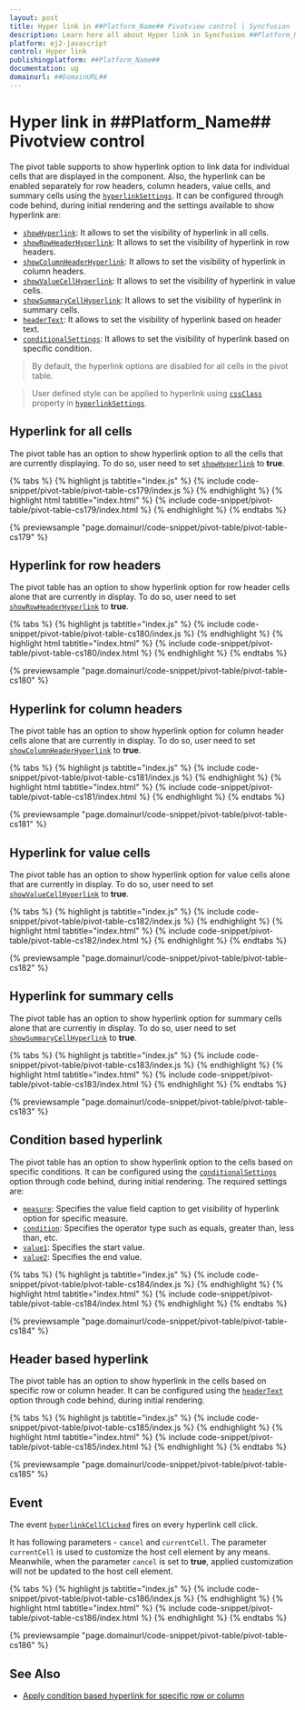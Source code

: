 ```yaml
---
layout: post
title: Hyper link in ##Platform_Name## Pivotview control | Syncfusion
description: Learn here all about Hyper link in Syncfusion ##Platform_Name## Pivotview control of Syncfusion Essential JS 2 and more.
platform: ej2-javascript
control: Hyper link 
publishingplatform: ##Platform_Name##
documentation: ug
domainurl: ##DomainURL##
---
```


# Hyper link in ##Platform_Name## Pivotview control

The pivot table supports to show hyperlink option to link data for individual cells that are displayed in the component. Also, the hyperlink can be enabled separately for row headers, column headers, value cells, and summary cells using the [`hyperlinkSettings`](https://ej2.syncfusion.com/javascript/documentation/api/pivotview/hyperlinkSettings/). It can be configured through code behind, during initial rendering and the settings available to show hyperlink are:

* [`showHyperlink`](https://ej2.syncfusion.com/javascript/documentation/api/pivotview/hyperlinkSettings/#showhyperlink): It allows to set the visibility of hyperlink in all cells.
* [`showRowHeaderHyperlink`](https://ej2.syncfusion.com/javascript/documentation/api/pivotview/hyperlinkSettings/#showrowheaderhyperlink): It allows to set the visibility of hyperlink in row headers.
* [`showColumnHeaderHyperlink`](https://ej2.syncfusion.com/javascript/documentation/api/pivotview/hyperlinkSettings/#showcolumnheaderhyperlink): It allows to set the visibility of hyperlink in column headers.
* [`showValueCellHyperlink`](https://ej2.syncfusion.com/javascript/documentation/api/pivotview/hyperlinkSettings/#showvaluecellhyperlink): It allows to set the visibility of hyperlink in value cells.
* [`showSummaryCellHyperlink`](https://ej2.syncfusion.com/javascript/documentation/api/pivotview/hyperlinkSettings/#showsummarycellhyperlink): It allows to set the visibility of hyperlink in summary cells.
* [`headerText`](https://ej2.syncfusion.com/javascript/documentation/api/pivotview/hyperlinkSettings/#headertext): It allows to set the visibility of hyperlink based on header text.
* [`conditionalSettings`](https://ej2.syncfusion.com/javascript/documentation/api/pivotview/hyperlinkSettings/#conditionalsettings): It allows to set the visibility of hyperlink based on specific condition.

<!-- markdownlint-disable MD028 -->
> By default, the hyperlink options are disabled for all cells in the pivot table.

> User defined style can be applied to hyperlink using [`cssClass`](https://ej2.syncfusion.com/javascript/documentation/api/pivotview/hyperlinkSettings/#cssclass) property in [`hyperlinkSettings`](https://ej2.syncfusion.com/javascript/documentation/api/pivotview/hyperlinkSettings/).

## Hyperlink for all cells

The pivot table has an option to show hyperlink option to all the cells that are currently displaying. To do so, user need to set [`showHyperlink`](https://ej2.syncfusion.com/javascript/documentation/api/pivotview/hyperlinkSettings/#showhyperlink) to **true**.

{% tabs %}
{% highlight js tabtitle="index.js" %}
{% include code-snippet/pivot-table/pivot-table-cs179/index.js %}
{% endhighlight %}
{% highlight html tabtitle="index.html" %}
{% include code-snippet/pivot-table/pivot-table-cs179/index.html %}
{% endhighlight %}
{% endtabs %}
        
{% previewsample "page.domainurl/code-snippet/pivot-table/pivot-table-cs179" %}

## Hyperlink for row headers

The pivot table has an option to show hyperlink option for row header cells alone that are currently in display. To do so, user need to set [`showRowHeaderHyperlink`](https://ej2.syncfusion.com/javascript/documentation/api/pivotview/hyperlinkSettings/#showrowheaderhyperlink) to **true**.

{% tabs %}
{% highlight js tabtitle="index.js" %}
{% include code-snippet/pivot-table/pivot-table-cs180/index.js %}
{% endhighlight %}
{% highlight html tabtitle="index.html" %}
{% include code-snippet/pivot-table/pivot-table-cs180/index.html %}
{% endhighlight %}
{% endtabs %}
        
{% previewsample "page.domainurl/code-snippet/pivot-table/pivot-table-cs180" %}

## Hyperlink for column headers

The pivot table has an option to show hyperlink option for column header cells alone that are currently in display. To do so, user need to set [`showColumnHeaderHyperlink`](https://ej2.syncfusion.com/javascript/documentation/api/pivotview/hyperlinkSettings/#showcolumnheaderhyperlink) to **true**.

{% tabs %}
{% highlight js tabtitle="index.js" %}
{% include code-snippet/pivot-table/pivot-table-cs181/index.js %}
{% endhighlight %}
{% highlight html tabtitle="index.html" %}
{% include code-snippet/pivot-table/pivot-table-cs181/index.html %}
{% endhighlight %}
{% endtabs %}
        
{% previewsample "page.domainurl/code-snippet/pivot-table/pivot-table-cs181" %}

## Hyperlink for value cells

The pivot table has an option to show hyperlink option for value cells alone that are currently in display. To do so, user need to set [`showValueCellHyperlink`](https://ej2.syncfusion.com/javascript/documentation/api/pivotview/hyperlinkSettings/#showvaluecellhyperlink) to **true**.

{% tabs %}
{% highlight js tabtitle="index.js" %}
{% include code-snippet/pivot-table/pivot-table-cs182/index.js %}
{% endhighlight %}
{% highlight html tabtitle="index.html" %}
{% include code-snippet/pivot-table/pivot-table-cs182/index.html %}
{% endhighlight %}
{% endtabs %}
        
{% previewsample "page.domainurl/code-snippet/pivot-table/pivot-table-cs182" %}

## Hyperlink for summary cells

The pivot table has an option to show hyperlink option for summary cells alone that are currently in display. To do so, user need to set [`showSummaryCellHyperlink`](https://ej2.syncfusion.com/javascript/documentation/api/pivotview/hyperlinkSettings/#showsummarycellhyperlink) to **true**.

{% tabs %}
{% highlight js tabtitle="index.js" %}
{% include code-snippet/pivot-table/pivot-table-cs183/index.js %}
{% endhighlight %}
{% highlight html tabtitle="index.html" %}
{% include code-snippet/pivot-table/pivot-table-cs183/index.html %}
{% endhighlight %}
{% endtabs %}
        
{% previewsample "page.domainurl/code-snippet/pivot-table/pivot-table-cs183" %}

## Condition based hyperlink

The pivot table has an option to show hyperlink option to the cells based on specific conditions. It can be configured using the [`conditionalSettings`](https://ej2.syncfusion.com/javascript/documentation/api/pivotview/hyperlinkSettings/#conditionalsettings) option through code behind, during initial rendering. The required settings are:

* [`measure`](https://ej2.syncfusion.com/javascript/documentation/api/pivotview/conditionalSettings/#measure): Specifies the value field caption to get visibility of hyperlink option for specific measure.
* [`condition`](https://ej2.syncfusion.com/javascript/documentation/api/pivotview/conditionalSettings/#conditions): Specifies the operator type such as equals, greater than, less than, etc.
* [`value1`](https://ej2.syncfusion.com/javascript/documentation/api/pivotview/conditionalSettings/#value1): Specifies the start value.
* [`value2`](https://ej2.syncfusion.com/javascript/documentation/api/pivotview/conditionalSettings/#value2): Specifies the end value.

{% tabs %}
{% highlight js tabtitle="index.js" %}
{% include code-snippet/pivot-table/pivot-table-cs184/index.js %}
{% endhighlight %}
{% highlight html tabtitle="index.html" %}
{% include code-snippet/pivot-table/pivot-table-cs184/index.html %}
{% endhighlight %}
{% endtabs %}
        
{% previewsample "page.domainurl/code-snippet/pivot-table/pivot-table-cs184" %}

## Header based hyperlink

The pivot table has an option to show hyperlink in the cells based on specific row or column header. It can be configured using the [`headerText`](https://ej2.syncfusion.com/javascript/documentation/api/pivotview/hyperlinkSettings/#headertext) option through code behind, during initial rendering.

{% tabs %}
{% highlight js tabtitle="index.js" %}
{% include code-snippet/pivot-table/pivot-table-cs185/index.js %}
{% endhighlight %}
{% highlight html tabtitle="index.html" %}
{% include code-snippet/pivot-table/pivot-table-cs185/index.html %}
{% endhighlight %}
{% endtabs %}
        
{% previewsample "page.domainurl/code-snippet/pivot-table/pivot-table-cs185" %}

## Event

The event [`hyperlinkCellClicked`](https://ej2.syncfusion.com/javascript/documentation/api/pivotview#hyperlinkcellclick) fires on every hyperlink cell click.

It has following parameters - `cancel` and `currentCell`. The parameter `currentCell` is used to customize the host cell element by any means. Meanwhile, when the parameter `cancel` is set to **true**, applied customization will not be updated to the host cell element.

{% tabs %}
{% highlight js tabtitle="index.js" %}
{% include code-snippet/pivot-table/pivot-table-cs186/index.js %}
{% endhighlight %}
{% highlight html tabtitle="index.html" %}
{% include code-snippet/pivot-table/pivot-table-cs186/index.html %}
{% endhighlight %}
{% endtabs %}
        
{% previewsample "page.domainurl/code-snippet/pivot-table/pivot-table-cs186" %}

## See Also

* [Apply condition based hyperlink for specific row or column](./how-to/apply-condition-based-hyper-link-for-specific-row-or-column)